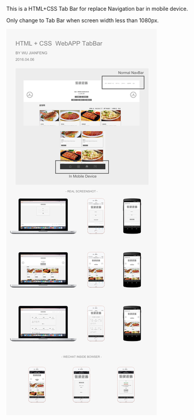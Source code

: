 This is a HTML+CSS Tab Bar for replace Navigation bar in mobile device. 

Only change to Tab Bar when screen width less than 1080px.

![image](http://github.com/isjeffcom/TabBar-For-WebAPP/raw/master/TABBAR.jpg)

